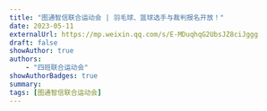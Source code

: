 ```yaml
---
title: "图通智信联合运动会 | 羽毛球、篮球选手与裁判报名开放！"
date: 2023-05-11
externalUrl: https://mp.weixin.qq.com/s/E-MDuqhqG2UbsJZ8ciJggg
draft: false
showAuthor: true
authors:
    - "四班联合运动会"
showAuthorBadges: true
summary: 
tags: [图通智信联合运动会]
---
```


